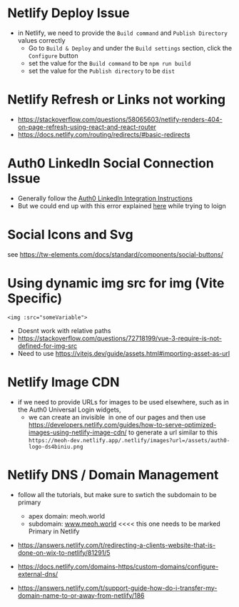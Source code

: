 # Netlify Deploy Issue

- in Netlify, we need to provide the `Build command` and `Publish Directory` values correctly
  - Go to `Build & Deploy` and under the `Build settings` section, click the `Configure` button
  - set the value for the `Build command` to be `npm run build`
  - set the value for the `Publish directory` to be `dist`

# Netlify Refresh or Links not working

- https://stackoverflow.com/questions/58065603/netlify-renders-404-on-page-refresh-using-react-and-react-router
- https://docs.netlify.com/routing/redirects/#basic-redirects

# Auth0 LinkedIn Social Connection Issue

- Generally follow the [Auth0 LinkedIn Integration Instructions](https://manage.auth0.com/dashboard/us/dev-zm8k7g0jntagspap/marketplace/integrations/linkedin-social-connection)
- But we could end up with this error explained [here](https://community.auth0.com/t/error-your-linkedin-network-will-be-back-soon-when-using-linkedin-social-connection/136532) while trying to loign

# Social Icons and Svg

see https://tw-elements.com/docs/standard/components/social-buttons/

# Using dynamic img src for img (Vite Specific)

```
<img :src="someVariable">
```

- Doesnt work with relative paths
- https://stackoverflow.com/questions/72718199/vue-3-require-is-not-defined-for-img-src
- Need to use https://vitejs.dev/guide/assets.html#importing-asset-as-url

# Netlify Image CDN

- if we need to provide URLs for images to be used elsewhere, such as in the Auth0 Universal Login widgets,
  - we can create an invisible <img> in one of our pages and then use https://developers.netlify.com/guides/how-to-serve-optimized-images-using-netlify-image-cdn/ to generate a url similar to this `https://meoh-dev.netlify.app/.netlify/images?url=/assets/auth0-logo-ds4biniu.png`


# Netlify DNS / Domain Management
- follow all the tutorials, but make sure to swtich the subdomain to be primary
  - apex domain: meoh.world
  - subdomain: www.meoh.world <<<< this one needs to be marked Primary in Netlify
- https://answers.netlify.com/t/redirecting-a-clients-website-that-is-done-on-wix-to-netlify/81291/5

- https://docs.netlify.com/domains-https/custom-domains/configure-external-dns/
- https://answers.netlify.com/t/support-guide-how-do-i-transfer-my-domain-name-to-or-away-from-netlify/186